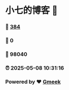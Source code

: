 # 小七的博客 :link:  
### :page_facing_up: [384](/tag.html) 
### :speech_balloon: 0 
### :hibiscus: 98040 
### :alarm_clock: 2025-05-08 10:31:16 
### Powered by :heart: [Gmeek](https://github.com/Meekdai/Gmeek)

